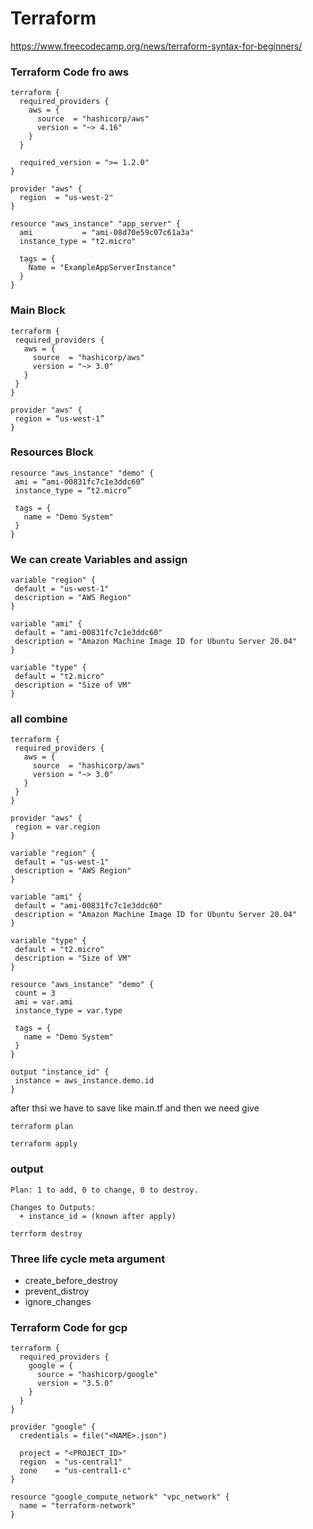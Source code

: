 # Terraform

https://www.freecodecamp.org/news/terraform-syntax-for-beginners/

### Terraform Code fro aws


```
terraform {
  required_providers {
    aws = {
      source  = "hashicorp/aws"
      version = "~> 4.16"
    }
  }

  required_version = ">= 1.2.0"
}

provider "aws" {
  region  = "us-west-2"
}

resource "aws_instance" "app_server" {
  ami           = "ami-08d70e59c07c61a3a"
  instance_type = "t2.micro"

  tags = {
    Name = "ExampleAppServerInstance"
  }
}

```
### Main Block
```
terraform {
 required_providers {
   aws = {
     source  = "hashicorp/aws"
     version = "~> 3.0"
   }
 }
}

provider "aws" {
 region = “us-west-1”
}
```
### Resources Block
```
resource "aws_instance" "demo" {
 ami = “ami-00831fc7c1e3ddc60”
 instance_type = “t2.micro”

 tags = {
   name = "Demo System"
 }
}
```
### We can create Variables and assign
```
variable "region" {
 default = "us-west-1"
 description = "AWS Region"
}

variable "ami" {
 default = "ami-00831fc7c1e3ddc60"
 description = "Amazon Machine Image ID for Ubuntu Server 20.04"
}

variable "type" {
 default = "t2.micro"
 description = "Size of VM"
}
```
### all combine
```
terraform {
 required_providers {
   aws = {
     source  = "hashicorp/aws"
     version = "~> 3.0"
   }
 }
}
 
provider "aws" {
 region = var.region
}
 
variable "region" {
 default = "us-west-1"
 description = "AWS Region"
}
 
variable "ami" {
 default = "ami-00831fc7c1e3ddc60"
 description = "Amazon Machine Image ID for Ubuntu Server 20.04"
}
 
variable "type" {
 default = "t2.micro"
 description = "Size of VM"
}
 
resource "aws_instance" "demo" {
 count = 3
 ami = var.ami
 instance_type = var.type
 
 tags = {
   name = "Demo System"
 }
}
 
output "instance_id" {
 instance = aws_instance.demo.id
}
```
after thsi we have to save like main.tf
and then we need give
```
terraform plan
```
```
terraform apply
```
### output
```
Plan: 1 to add, 0 to change, 0 to destroy.
 
Changes to Outputs:
  + instance_id = (known after apply)
```
```
terrform destroy
```
### Three life cycle meta argument
- create_before_destroy
- prevent_distroy
- ignore_changes


### Terraform Code for gcp
```
terraform {
  required_providers {
    google = {
      source = "hashicorp/google"
      version = "3.5.0"
    }
  }
}

provider "google" {
  credentials = file("<NAME>.json")

  project = "<PROJECT_ID>"
  region  = "us-central1"
  zone    = "us-central1-c"
}

resource "google_compute_network" "vpc_network" {
  name = "terraform-network"
}
```
